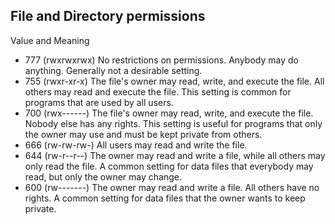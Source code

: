 ## File and Directory permissions
Value and Meaning
* 777	(rwxrwxrwx) No restrictions on permissions. Anybody may do anything. Generally not a desirable setting.
* 755	(rwxr-xr-x) The file's owner may read, write, and execute the file. All others may read and execute the file. This setting is common for programs that are used by all users.
* 700	(rwx------) The file's owner may read, write, and execute the file. Nobody else has any rights. This setting is useful for programs that only the owner may use and must be kept private from others.
* 666	(rw-rw-rw-) All users may read and write the file.
* 644	(rw-r--r--) The owner may read and write a file, while all others may only read the file. A common setting for data files that everybody may read, but only the owner may change.
* 600	(rw-------) The owner may read and write a file. All others have no rights. A common setting for data files that the owner wants to keep private.
